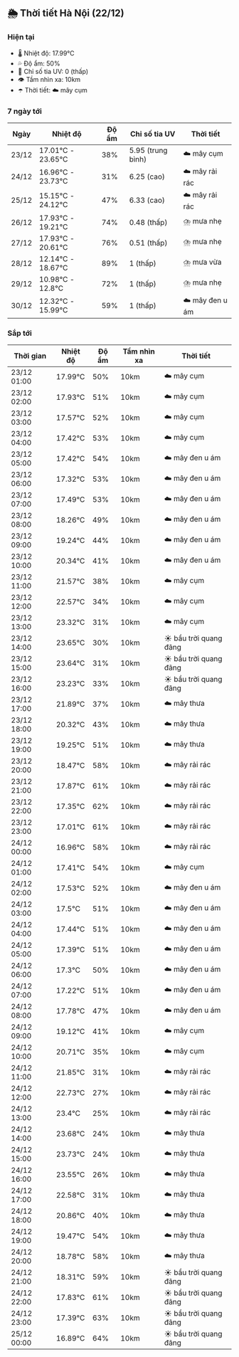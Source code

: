 ## 🌦️ Thời tiết Hà Nội (22/12)

### Hiện tại

- 🌡️ Nhiệt độ: 17.99℃
- 💦 Độ ẩm: 50%
- 🌟 Chỉ số tia UV: 0 (thấp)
- 👁️ Tầm nhìn xa: 10km
- ☂️ Thời tiết: ☁️ mây cụm

### 7 ngày tới

| Ngày | Nhiệt độ | Độ ẩm | Chỉ số tia UV | Thời tiết |
| --- | --- | --- | --- | --- |
| 23/12 | 17.01℃ - 23.65℃ | 38% | 5.95 (trung bình) | ☁️ mây cụm |
| 24/12 | 16.96℃ - 23.73℃ | 31% | 6.25 (cao) | ☁️ mây rải rác |
| 25/12 | 15.15℃ - 24.12℃ | 47% | 6.33 (cao) | ☁️ mây rải rác |
| 26/12 | 17.93℃ - 19.21℃ | 74% | 0.48 (thấp) | ⛈️ mưa nhẹ |
| 27/12 | 17.93℃ - 20.61℃ | 76% | 0.51 (thấp) | ⛈️ mưa nhẹ |
| 28/12 | 12.14℃ - 18.67℃ | 89% | 1 (thấp) | ⛈️ mưa vừa |
| 29/12 | 10.98℃ - 12.8℃ | 72% | 1 (thấp) | ⛈️ mưa nhẹ |
| 30/12 | 12.32℃ - 15.99℃ | 59% | 1 (thấp) | ☁️ mây đen u ám |

### Sắp tới

| Thời gian | Nhiệt độ | Độ ẩm | Tầm nhìn xa | Thời tiết |
| --- | --- | --- | --- | --- |
| 23/12 01:00 | 17.99℃ | 50% | 10km | ☁️ mây cụm |
| 23/12 02:00 | 17.93℃ | 51% | 10km | ☁️ mây cụm |
| 23/12 03:00 | 17.57℃ | 52% | 10km | ☁️ mây cụm |
| 23/12 04:00 | 17.42℃ | 53% | 10km | ☁️ mây cụm |
| 23/12 05:00 | 17.42℃ | 54% | 10km | ☁️ mây đen u ám |
| 23/12 06:00 | 17.32℃ | 53% | 10km | ☁️ mây đen u ám |
| 23/12 07:00 | 17.49℃ | 53% | 10km | ☁️ mây đen u ám |
| 23/12 08:00 | 18.26℃ | 49% | 10km | ☁️ mây đen u ám |
| 23/12 09:00 | 19.24℃ | 44% | 10km | ☁️ mây đen u ám |
| 23/12 10:00 | 20.34℃ | 41% | 10km | ☁️ mây đen u ám |
| 23/12 11:00 | 21.57℃ | 38% | 10km | ☁️ mây cụm |
| 23/12 12:00 | 22.57℃ | 34% | 10km | ☁️ mây cụm |
| 23/12 13:00 | 23.32℃ | 31% | 10km | ☁️ mây cụm |
| 23/12 14:00 | 23.65℃ | 30% | 10km | ☀️ bầu trời quang đãng |
| 23/12 15:00 | 23.64℃ | 31% | 10km | ☀️ bầu trời quang đãng |
| 23/12 16:00 | 23.23℃ | 33% | 10km | ☀️ bầu trời quang đãng |
| 23/12 17:00 | 21.89℃ | 37% | 10km | ☁️ mây thưa |
| 23/12 18:00 | 20.32℃ | 43% | 10km | ☁️ mây thưa |
| 23/12 19:00 | 19.25℃ | 51% | 10km | ☁️ mây thưa |
| 23/12 20:00 | 18.47℃ | 58% | 10km | ☁️ mây rải rác |
| 23/12 21:00 | 17.87℃ | 61% | 10km | ☁️ mây rải rác |
| 23/12 22:00 | 17.35℃ | 62% | 10km | ☁️ mây rải rác |
| 23/12 23:00 | 17.01℃ | 61% | 10km | ☁️ mây rải rác |
| 24/12 00:00 | 16.96℃ | 58% | 10km | ☁️ mây rải rác |
| 24/12 01:00 | 17.41℃ | 54% | 10km | ☁️ mây cụm |
| 24/12 02:00 | 17.53℃ | 52% | 10km | ☁️ mây đen u ám |
| 24/12 03:00 | 17.5℃ | 51% | 10km | ☁️ mây đen u ám |
| 24/12 04:00 | 17.44℃ | 51% | 10km | ☁️ mây đen u ám |
| 24/12 05:00 | 17.39℃ | 51% | 10km | ☁️ mây đen u ám |
| 24/12 06:00 | 17.3℃ | 50% | 10km | ☁️ mây đen u ám |
| 24/12 07:00 | 17.22℃ | 51% | 10km | ☁️ mây đen u ám |
| 24/12 08:00 | 17.78℃ | 47% | 10km | ☁️ mây đen u ám |
| 24/12 09:00 | 19.12℃ | 41% | 10km | ☁️ mây cụm |
| 24/12 10:00 | 20.71℃ | 35% | 10km | ☁️ mây cụm |
| 24/12 11:00 | 21.85℃ | 31% | 10km | ☁️ mây rải rác |
| 24/12 12:00 | 22.73℃ | 27% | 10km | ☁️ mây rải rác |
| 24/12 13:00 | 23.4℃ | 25% | 10km | ☁️ mây rải rác |
| 24/12 14:00 | 23.68℃ | 24% | 10km | ☁️ mây thưa |
| 24/12 15:00 | 23.73℃ | 24% | 10km | ☁️ mây thưa |
| 24/12 16:00 | 23.55℃ | 26% | 10km | ☁️ mây thưa |
| 24/12 17:00 | 22.58℃ | 31% | 10km | ☁️ mây thưa |
| 24/12 18:00 | 20.86℃ | 40% | 10km | ☁️ mây thưa |
| 24/12 19:00 | 19.47℃ | 54% | 10km | ☁️ mây thưa |
| 24/12 20:00 | 18.78℃ | 58% | 10km | ☁️ mây thưa |
| 24/12 21:00 | 18.31℃ | 59% | 10km | ☀️ bầu trời quang đãng |
| 24/12 22:00 | 17.83℃ | 61% | 10km | ☀️ bầu trời quang đãng |
| 24/12 23:00 | 17.39℃ | 63% | 10km | ☀️ bầu trời quang đãng |
| 25/12 00:00 | 16.89℃ | 64% | 10km | ☀️ bầu trời quang đãng |
